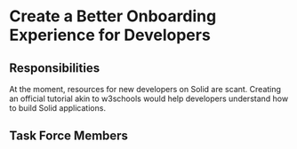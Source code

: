 # Create a Better Onboarding Experience for Developers

## Responsibilities

At the moment, resources for new developers on Solid are scant. Creating an official tutorial akin to w3schools would help developers understand how to build Solid applications.

## Task Force Members